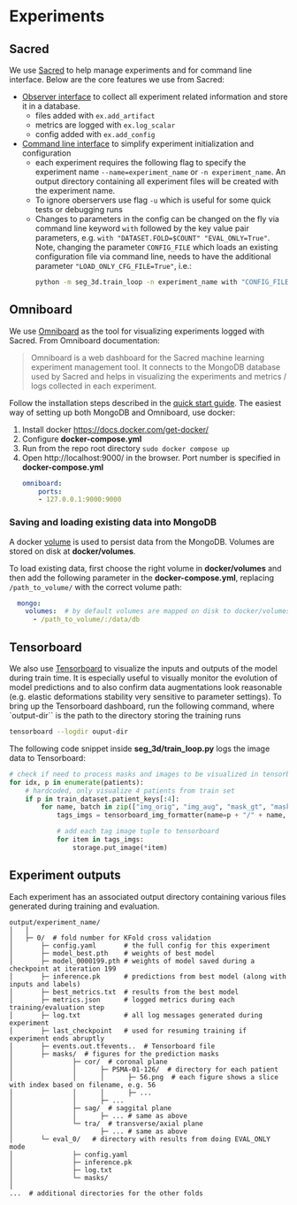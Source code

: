 # Experiments

## Sacred
We use [Sacred](https://sacred.readthedocs.io/en/stable/quickstart.html) to help manage experiments and for command line interface. Below are the core features we use from Sacred:

- [Observer interface](https://sacred.readthedocs.io/en/stable/experiment.html#observe-an-experiment) to collect all experiment related information and store it in a database.
    - files added with `ex.add_artifact`
    - metrics are logged with `ex.log_scalar`
    - config added with `ex.add_config`
- [Command line interface](https://sacred.readthedocs.io/en/stable/command_line.html) to simplify experiment initialization and configuration
    - each experiment requires the following flag to specify the experiment name `--name=experiment_name` or `-n experiment_name`. An output directory containing all experiment files will be created with the experiment name.
    - To ignore oberservers use flag `-u` which is useful for some quick tests or debugging runs
    - Changes to parameters in the config can be changed on the fly via command line keyword `with` followed by the key value pair parameters, e.g. `with "DATASET.FOLD=$COUNT" "EVAL_ONLY=True"`. Note, changing the parameter `CONFIG_FILE` which loads an existing configuration file via command line, needs to have the additional parameter `"LOAD_ONLY_CFG_FILE=True"`, i.e.:
        ```bash
        python -m seg_3d.train_loop -n experiment_name with "CONFIG_FILE=./config.yaml" "LOAD_ONLY_CFG_FILE=True"
        ```

## Omniboard
We use [Omniboard](https://vivekratnavel.github.io/omniboard/#/README) as the tool for visualizing experiments logged with Sacred. From Omniboard documentation:
> Omniboard is a web dashboard for the Sacred machine learning experiment management tool. It connects to the MongoDB database used by Sacred and helps in visualizing the experiments and metrics / logs collected in each experiment.

Follow the installation steps described in the [quick start guide](https://vivekratnavel.github.io/omniboard/#/quick-start). The easiest way of setting up both MongoDB and Omniboard, use docker:
1. Install docker https://docs.docker.com/get-docker/
2. Configure **docker-compose.yml**
2. Run from the repo root directory `sudo docker compose up`
3. Open http://localhost:9000/ in the browser. Port number is specified in **docker-compose.yml**
    ```yaml
    omniboard:
        ports:
        - 127.0.0.1:9000:9000
    ```

### Saving and loading existing data into MongoDB
A docker [volume](https://docs.docker.com/storage/volumes/) is used to persist data from the MongoDB. Volumes are stored on disk at **docker/volumes**.

To load existing data, first choose the right volume in **docker/volumes** and then add the following parameter in the **docker-compose.yml**, replacing `/path_to_volume/` with the correct volume path:
```yaml
  mongo:
    volumes:  # by default volumes are mapped on disk to docker/volumes
      - /path_to_volume/:/data/db
```

## Tensorboard

We also use [Tensorboard](https://www.tensorflow.org/tensorboard) to visualize the inputs and outputs of the model during train time. It is especially useful to visually monitor the evolution of model predictions and to also confirm data augmentations look reasonable (e.g. elastic deformations stability very sensitive to parameter settings). To bring up the Tensorboard dashboard, run the following command, where `output-dir`` is the path to the directory storing the training runs
```bash
tensorboard --logdir ouput-dir
```

The following code snippet inside **seg_3d/train_loop.py** logs the image data to Tensorboard:
```python
# check if need to process masks and images to be visualized in tensorboard
for idx, p in enumerate(patients):
    # hardcoded, only visualize 4 patients from train set
    if p in train_dataset.patient_keys[:4]:
        for name, batch in zip(["img_orig", "img_aug", "mask_gt", "mask_pred"],[orig_imgs, sample, labels, preds]):
            tags_imgs = tensorboard_img_formatter(name=p + "/" + name, batch=batch[idx].unsqueeze(0).detach().cpu())

            # add each tag image tuple to tensorboard
            for item in tags_imgs:
                storage.put_image(*item)
```

## Experiment outputs
Each experiment has an associated output directory containing various files generated during training and evaluation.
```
output/experiment_name/
│   │
│   ├─ 0/  # fold number for KFold cross validation
│       ├─ config.yaml       # the full config for this experiment
│       ├─ model_best.pth    # weights of best model
│       ├─ model_0000199.pth # weights of model saved during a checkpoint at iteration 199
│       ├─ inference.pk      # predictions from best model (along with inputs and labels)
│       ├─ best_metrics.txt  # results from the best model
│       ├─ metrics.json      # logged metrics during each training/evaluation step
│       ├─ log.txt           # all log messages generated during experiment
│       ├─ last_checkpoint   # used for resuming training if experiment ends abruptly
│       ├─ events.out.tfevents..  # Tensorboard file
│       ├─ masks/  # figures for the prediction masks
│               ├─ cor/  # coronal plane
│               │      ├─ PSMA-01-126/  # directory for each patient
│               │      │      ├─ 56.png  # each figure shows a slice with index based on filename, e.g. 56
│               │      │      ├─ ...
│               │      ├─ ...
│               ├─ sag/  # saggital plane
│               │      ├─ ... # same as above
│               └─ tra/  # transverse/axial plane
│                      ├─ ... # same as above
│       └─ eval_0/   # directory with results from doing EVAL_ONLY mode
│               ├─ config.yaml
│               ├─ inference.pk
│               ├─ log.txt
│               └─ masks/
│
...  # additional directories for the other folds
```
